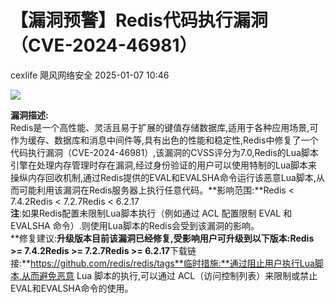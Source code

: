#  【漏洞预警】Redis代码执行漏洞（CVE-2024-46981）   
cexlife  飓风网络安全   2025-01-07 10:46  
  
![](https://mmbiz.qpic.cn/mmbiz_png/ibhQpAia4xu01xBQxUaS1G2RBsHkJmiaTUibsxJwasm1tJIKUlNb9hDTic2kA9osj2gmhrW53cAm5DQT4kDdZx7vnZQ/640?wx_fmt=png&from=appmsg "")  
  
**漏洞描述:**  
Redis是一个高性能、灵活且易于扩展的键值存储数据库,适用于各种应用场景,可作为缓存、数据库和消息中间件等,具有出色的性能和稳定性,Redis中修复了一个代码执行漏洞（CVE-2024-46981）,该漏洞的CVSS评分为7.0,Redis的Lua脚本引擎在处理内存管理时存在漏洞,经过身份验证的用户可以使用特制的Lua脚本来操纵内存回收机制,通过Redis提供的EVAL和EVALSHA命令运行该恶意Lua脚本,从而可能利用该漏洞在Redis服务器上执行任意代码。**影响范围:**Redis < 7.4.2Redis < 7.2.7Redis < 6.2.17  
**注**:如果Redis配置未限制Lua脚本执行（例如通过 ACL 配置限制 EVAL 和 EVALSHA 命令）.则使用Lua脚本的Redis会受到该漏洞的影响。  
**修复建议:**升级版本目前该漏洞已经修复,受影响用户可升级到以下版本:Redis >= 7.4.2Redis >= 7.2.7Redis >= 6.2.17**下载链接:**https://github.com/redis/redis/tags**临时措施:**通过阻止用户执行Lua脚本,从而避免恶意 Lua 脚本的执行,可以通过 ACL（访问控制列表）来限制或禁止EVAL和EVALSHA命令的使用。  
